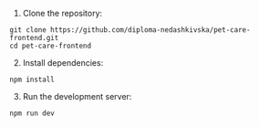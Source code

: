 1. Clone the repository:
```
git clone https://github.com/diploma-nedashkivska/pet-care-frontend.git
cd pet-care-frontend
```

2. Install dependencies:
```
npm install
```

3. Run the development server:
```
npm run dev
```